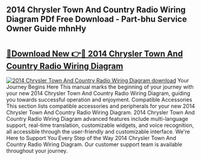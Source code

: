 ## 2014 Chrysler Town And Country Radio Wiring Diagram PDf Free Download - Part-bhu Service Owner Guide mhnHy

# <h2><a href="http://dfk2lg.blite.top/?on=2014+Chrysler+Town+And+Country+Radio+Wiring+Diagram">🔗Download New 👉🔴 2014 Chrysler Town And Country Radio Wiring Diagram</a></h2>

[![2014 Chrysler Town And Country Radio Wiring Diagram download](https://i.imgur.com/lujVjoI.png)](http://dfk2lg.blite.top/?on=2014+Chrysler+Town+And+Country+Radio+Wiring+Diagram)
Your Journey Begins Here This manual marks the beginning of your journey with your new 2014 Chrysler Town And Country Radio Wiring Diagram, guiding you towards successful operation and enjoyment. Compatible Accessories This section lists compatible accessories and peripherals for your new 2014 Chrysler Town And Country Radio Wiring Diagram. 2014 Chrysler Town And Country Radio Wiring Diagram advanced features include multi-language support, real-time translation, customizable widgets, and voice recognition, all accessible through the user-friendly and customizable interface. We're Here to Support You Every Step of the Way 2014 Chrysler Town And Country Radio Wiring Diagram. Our customer support team is available throughout your journey.
